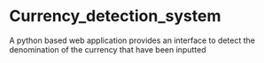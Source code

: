 # Currency_detection_system
A python based web application provides an interface to detect the denomination of the currency that have been inputted
